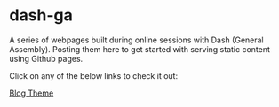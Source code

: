 # dash-ga
A series of webpages built during online sessions with Dash (General Assembly). Posting them here to get started with serving static content using Github pages.

Click on any of the below links to check it out:

<a href="https://pix-el.github.io/dash-ga/blog-theme.html">Blog Theme</a>
